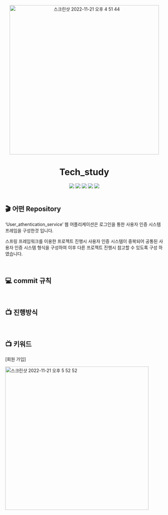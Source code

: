 <div align="center">
  
<img width="476" alt="스크린샷 2022-11-21 오후 4 51 44" src="https://user-images.githubusercontent.com/81874493/202994403-2141bc71-076c-4a3f-b1db-9f2d13893774.png">

<br>
	
# Tech_study
<img src="https://img.shields.io/badge/OS-007396?style=for-the-badge&logo=pcgamingwiki&logoColor=white">
 <img src="https://img.shields.io/badge/CS-E34F26?style=for-the-badge&logo=readthedocs&Color=white"> <img src="https://img.shields.io/badge/Network-1572B6?style=for-the-badge&logo=dotnet&logoColor=white"> <img src="https://img.shields.io/badge/DB-7952B3?style=for-the-badge&logo=amazondynamodb&logoColor=white">

<img src="https://img.shields.io/badge/WebSystem-6DB33F?style=for-the-badge&logo=googlechrome&logoColor=white">


</div>



<br>

## 🎬 어떤 Repository

 ‘User_athentication_service’ 웹 어플리케이션은 로그인을 통한 사용자 인증 시스템 프레임을 구성한것 입니다.

스프링 프레임워크를 이용한 프로젝트 진행시 사용자 인증 시스템이 중복되어 공통된 사용자 인증 시스템 형식을 구성하여 이후 다른 프로젝트 진행시 참고할 수 있도록 구성 하였습니다.


<br>

## 💻 commit 규칙

<br>

## 📺 진행방식

<br>
  


## 📺 키워드
  
  [회원 가입]
  
  <img width="457" alt="스크린샷 2022-11-21 오후 5 52 52" src="https://user-images.githubusercontent.com/81874493/203006927-783fa1d5-0d2a-45b4-b327-90f71d9f00d1.png">







